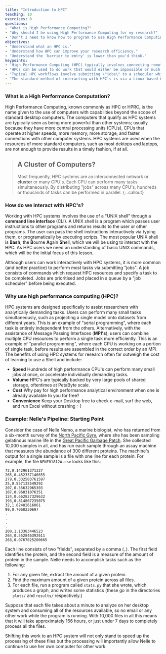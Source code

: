 ```yaml
---
title: "Introduction to HPC"
teaching: 10
exercises: 0
questions:
- "What is High Performance Computing?"
- "Why should I be using High Performance Computing for my research?"
- "Don't I need to know how to program to use High Performance Computing?"
objectives:
- "Understand what an HPC is."
- "Understand how HPC can improve your research efficiency."
- "Understand the 'barrier to entry' is lower than you'd think."
keypoints:
- "High Performance Computing (HPC) typically involves connecting remotely to a **cluster** of computers."
- "HPCs can be used to do work that would either be impossible or much slower in a Desktop environment."
- "Typical HPC workflows involve submitting \"jobs\" to a scheduler which queues/priortises the \"jobs\" of all users."
- "The standard method of interacting with HPC's is via a Linux-based Command Line Interface called \"The Shell\"."
---
```


### What is a High Performance Computation?

High Performance Computing, known commonly as HPC or HPRC, is the name given to the use of computers with capabilities beyond the scope of standard desktop computers. The computers that qualify as HPC systems are typically seen as being more powerful than other systems; 
usually because they have more central processing units (CPUs), CPUs that operate at higher speeds, more memory, more storage, and faster connections with other computer systems. HPC systems are used when the resources of more standard computers, such as most dektops and laptops, are not enough to provide results in a timely fashion, if at all.  

> ## A Cluster of Computers?
>
> Most frequently, HPC systems are an interconnected network or **cluster** or many CPU's.  Each CPU can perform many tasks simultaneously.  By distributing \"jobs\" across many CPU's, hundreds or thousands of tasks can be performed in parallel.
{: .callout}

### How do we interact with HPC's?

Working with HPC systems involves the use of a \"UNIX shell\" through a **command line interface** (CLI). A UNIX shell is a program which passes user instructions to other programs and returns results to the user or other programs. The user can pass the shell instructions interactively via typing them, or programatically by executing scripts. The most popular UNIX shell is **Bash**, the **B**ourne **A**gain **Sh**ell, which we will be using to interact with the HPC. As HPC users we need an understanding of basic UNIX commands, which will be the initial focus of this lesson.

Although users can work interactively with HPC systems, it is more common (and better practice) to perform most tasks via submitting \"jobs\". A job consists of commands which request HPC resources and specify a task to be completed. Jobs are prioritised and placed in a queue by a \"job scheduler\" before being executed.

### Why use high performance computing (HPC)?

HPC systems are designed specifically to assist researchers with analytically demanding tasks. Users can perform many small tasks simultaneously, such as projecting a single model onto datasets from different years. This is an example of "serial programming", where each task is entirely independent from the others. Alternatively, with the assistance of Message Passing Interfaces (**MPI's**), users can combine multiple CPU resources to perform a single task more efficiently. This is an example of "parallel programming", where each CPU is working on a portion of single task, before results are assembled in the correct order by an MPI. The benefits of using HPC systems for research often far outweigh the cost of learning to use a Shell and include:

* **Speed** Hundreds of high performance CPU's can perform many small jobs at once, or accelerate individually demanding tasks.
* **Volume** HPC's are typically backed by very large pools of shared storage, oftentimes at PetaByte scale.
* **Cost** Why pay for high performance analytical environment when one is already available to you for free?
* **Convenience** Keep your Desktop free to check e-mail, surf the web, and run Excel without crashing :-)

### Example: Nelle's Pipeline: Starting Point

Consider the case of Nelle Nemo, a marine biologist, who
has returned from a six-month survey of the
[North Pacific Gyre](http://en.wikipedia.org/wiki/North_Pacific_Gyre),
where she has been sampling gelatinous marine life in the
[Great Pacific Garbage Patch](http://en.wikipedia.org/wiki/Great_Pacific_Garbage_Patch).
She collected 10,000 samples in all, and has run each sample through an assay machine
that measures the abundance of 300 different proteins.
The machine's output for a single sample is
a file with one line for each protein.
For example, the file `NENE01812A.csv` looks like this:

~~~
72,0.142961371327
265,0.452337146655
279,0.332503761597
25,0.557135549292
207,0.55632965303
107,0.96031076351
124,0.662827329632
193,0.814807235075
32,1.82402616061
99,0.7060230697
.
.
.
.
200,1.13383446523
264,0.552846392611
268,0.0767025200665
~~~

Each line consists of two "fields", separated by a comma (`,`).
The first field identifies the protein,
and the second field is a measure of the amount of protein in the sample.
Nelle needs to accomplish tasks such as the following:

1.  For any given file, extract the amount of a given protein.
2.  Find the maximum amount of a given protein across all files.
3.  For each file, run a program called `stats.py` that she wrote,
    which produces a graph, and writes some statistics
    (these go in the directories `plots/` and `results/` respectively.)

Suppose that each file takes about a minute to analyze on her desktop system and consuming all of the resources available, so no email or any other work while the program is running.  With 10,000 files in all this means that it will take approximately 166 hours, or just under 7 days to completely process all the files. 

Shifting this work to an HPC system will not only stand to speed up the
processing of these files but the processing will importantly allow Nelle to
continue to use her own computer for other work.
